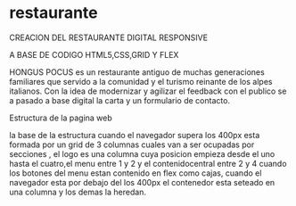 # restaurante

CREACION DEL RESTAURANTE DIGITAL RESPONSIVE

 A BASE DE CODIGO HTML5,CSS,GRID Y FLEX


HONGUS POCUS es un restaurante antiguo de muchas generaciones familiares que servido a la comunidad y el turismo reinante de los alpes italianos.
Con la idea de modernizar y agilizar el feedback con el publico se a pasado a base digital la carta y un formulario de contacto.

Estructura de la pagina web

la base de la estructura cuando el navegador supera los 400px esta formada por un grid de 3 columnas cuales van a ser ocupadas por secciones , el logo es una columna cuya posicion empieza desde el uno hasta el cuatro,el menu entre 1 y 2 y el contenidocentral entre 2 y 4 cuando 
los botones del menu estan contenido en flex como cajas, cuando el navegador esta por debajo del los 400px el contenedor esta seteado en una columna y los demas la heredan.

